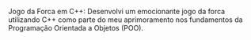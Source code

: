 Jogo da Forca em C++: Desenvolvi um emocionante jogo da forca utilizando C++ como parte do meu aprimoramento nos fundamentos da Programação Orientada a Objetos (POO). 
